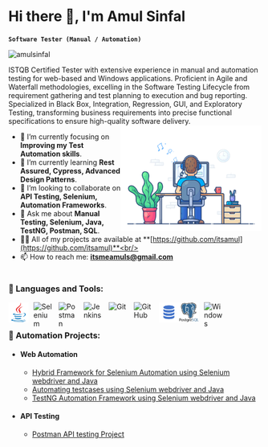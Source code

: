 # Hi there 👋, I'm Amul Sinfal

**`Software Tester (Manual / Automation)`** 
<p align="left"> <img src="https://komarev.com/ghpvc/?username=itsamul&label=Profile%20views&color=0e75b6&style=flat" alt="amulsinfal" /> </p>

ISTQB Certified Tester with extensive experience in manual and automation testing for web-based and Windows applications. Proficient in Agile and Waterfall methodologies, excelling in the Software Testing Lifecycle from requirement gathering and test planning to execution and bug reporting. Specialized in Black Box, Integration, Regression, GUI, and Exploratory Testing, transforming business requirements into precise functional specifications to ensure high-quality software delivery.
<img align="right" alt="Coding" width="280" src="https://github.com/itsamul/itsamul/blob/main/focus-animation.gif" > <br/>

- 🔭 I’m currently focusing on **Improving my Test Automation skills**.<br/>
- 🌱 I’m currently learning **Rest Assured, Cypress, Advanced Design Patterns**.<br/>
- 👯 I’m looking to collaborate on **API Testing, Selenium, Automation Frameworks**.<br/>
- 💬 Ask me about **Manual Testing, Selenium, Java, TestNG, Postman, SQL**.<br/>
- 👨‍💻 All of my projects are available at **[https://github.com/itsamul](https://github.com/itsamul)**<br/>
- 📫 How to reach me: **itsmeamuls@gmail.com**<br/>

<!--
#
<h3 align="left">📧 Connect with me:</h3>
<p align="left">
<a href="https://github.com/itsamul" target="blank"><img align="center" src="https://cdn.jsdelivr.net/npm/simple-icons@3.0.1/icons/github.svg" alt="itsamul" height="25" /></a>
<a href="https://linkedin.com/in/amulsinfal" target="blank"><img align="center" src="https://cdn.jsdelivr.net/npm/simple-icons@3.0.1/icons/linkedin.svg" alt="amulsinfal" height="25" /></a>
</p> -->

#
<h3 align="left">🧰 Languages and Tools:</h3>
<img align="left" alt="Java" width="40px" style="padding-right:10px;" src="https://raw.githubusercontent.com/devicons/devicon/master/icons/java/java-original.svg"/>
<img align="left" alt="Selenium" width="40px" style="padding-right:10px;" src="https://raw.githubusercontent.com/detain/svg-logos/780f25886640cef088af994181646db2f6b1a3f8/svg/selenium-logo.svg" />
<img align="left" alt="Postman" width="40px" style="padding-right:10px;" src="https://www.vectorlogo.zone/logos/getpostman/getpostman-icon.svg" />
<img align="left" alt="Jenkins" width="40px" style="padding-right:10px;" src="https://www.vectorlogo.zone/logos/jenkins/jenkins-icon.svg" />
<img align="left" alt="Git" width="40px" style="padding-right:10px;" src="https://www.vectorlogo.zone/logos/git-scm/git-scm-icon.svg" />
<img align="left" alt="GitHub" width="40px" style="padding-right:10px;" src="https://cdn.jsdelivr.net/gh/devicons/devicon/icons/github/github-original.svg" />
<img align="left" alt="SQL" width="40px" src="https://raw.githubusercontent.com/github/explore/80688e429a7d4ef2fca1e82350fe8e3517d3494d/topics/sql/sql.png" style="max-width: 100%;"></a>
<img align="left" alt="PostgreSQL" width="40px" style="padding-right:10px;" src="https://raw.githubusercontent.com/devicons/devicon/master/icons/postgresql/postgresql-original-wordmark.svg" />
<img align="left" alt="Windows" width="40px" style="padding-right:10px;" src="https://www.vectorlogo.zone/logos/microsoft/microsoft-icon.svg">
<br />

#
<article>
	<h3>🔭 Automation Projects: </h3>
		<ul>
			<li><h4>Web Automation</h4></li>
			<ul style="list-style-type:circle">
				<li> <a href="https://github.com/itsamul/Hybrid-Framework-for-Automation-of-www.demo.Guru99Bank.com-v4-website">Hybrid Framework for Selenium Automation using Selenium webdriver and Java</a> </li>
				<li> <a href="https://github.com/itsamul/Automated-test-cases-using-selenium-java-www.automationexercise.com">Automating testcases using Selenium webdriver and Java</a> </li>
				<li> <a href="https://github.com/itsamul/TestNG-testing-framework-using-selenium-api">TestNG Automation Framework using Selenium webdriver and Java</a> </li>
			</ul>
		</ul>
		<ul>
			<li><h4>API Testing</h4></li>
			<ul style="list-style-type:circle">
				<li> <a href="https://github.com/itsamul/postman_api_testing_collections">Postman API testing Project</a> </li>
			</ul>	
		</ul>
</article>

<!--
#
<details>
<summary><h3 align="left">📊 Github Stats:</h3></summary>
<h3 align="left"></h3>
<p><img align="left" src="https://github-readme-stats.vercel.app/api/top-langs?username=itsamul&show_icons=true&locale=en&layout=compact" alt="itsamul" /></p>
<p><img align="center" src="https://github-readme-stats.vercel.app/api?username=itsamul&show_icons=true&locale=en" alt="itsamul" /></p>
<p><img align="right" alt="Thinking" width="300" src=https://github.com/itsamul/itsamul/blob/main/Thinks_stats.gif /></p>
<p><img align="center" src="https://github-readme-streak-stats.herokuapp.com/?user=itsamul&" alt="itsamul" /></p>
<p align="left"> <img src="https://komarev.com/ghpvc/?username=itsamul&label=Profile%20views&color=0e75b6&style=flat" alt="amulsinfal" /> </p>
</details>
-->
